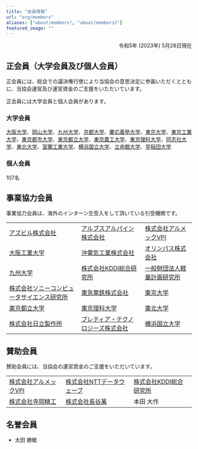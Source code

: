 ```yaml
---
title: "会員情報"
url: "org/members"
aliases: ["about/members", "about/members2"]
featured_image: ""
---
```


<div align="right">
  令和5年 (2023年) 5月28日現在
</div>

## 正会員（大学会員及び個人会員）

正会員には、総会での議決権行使により当協会の意思決定に参画いただくとともに、当協会運営及び運営資金のご支援をいただいています。

正会員には大学会員と個人会員があります。

### 大学会員

[大阪大学](https://www.osaka-u.ac.jp/ja)、[岡山大学](https://www.okayama-u.ac.jp/)、[九州大学](https://www.kyushu-u.ac.jp/ja/)、[京都大学](https://www.kyoto-u.ac.jp/ja)、[慶応義塾大学](https://www.keio.ac.jp/ja/)、[東京大学](https://www.u-tokyo.ac.jp/ja/index.html)、[東京工業大学](https://www.titech.ac.jp/)、[東京都市大学](https://www.tcu.ac.jp/)、[東京都立大学](https://www.tmu.ac.jp/)、[東京農工大学](https://www.tuat.ac.jp/)、[東京理科大学](https://www.tus.ac.jp/)、[同志社大学](https://www.doshisha.ac.jp/)、[東北大学](https://www.tohoku.ac.jp/japanese/)、[室蘭工業大学](https://muroran-it.ac.jp/)、[横浜国立大学](https://www.ynu.ac.jp/)、[立命館大学](https://www.ritsumei.ac.jp/)、[早稲田大学](https://www.waseda.jp/top/)

### 個人会員

107名

## 事業協力会員

事業協力会員は、海外のインターン生受入をして頂いている引受機関です。

|   |   |   |
|---|---|---|
|[アズビル株式会社](https://www.azbil.com/jp/index.html)|[アルプスアルパイン株式会社](https://www.alpsalpine.com/j/)|[株式会社アルメックVPI](https://www.almec.co.jp/index.html)|
|[大阪工業大学](https://www.oit.ac.jp/)|[沖電気工業株式会社](https://www.oki.com/jp/)|[オリンパス株式会社](https://www.olympus.co.jp/)|
|[九州大学](https://www.kyushu-u.ac.jp/ja/)|[株式会社KDDI総合研究所](https://www.kddi-research.jp/)|[一般財団法人軽量計画研究所](https://www.ibs.or.jp/)|
|[株式会社ソニーコンピュータサイエンス研究所](https://www.sonycsl.co.jp/)|[東急電鉄株式会社](https://www.tokyu.co.jp/railway/)|[東京大学](https://www.u-tokyo.ac.jp/ja/index.html)|
|[東京都立大学](https://www.tmu.ac.jp/)|[東京理科大学](https://www.tus.ac.jp/)|[東北大学](https://www.tohoku.ac.jp/japanese/)|
|[株式会社日立製作所](https://www.hitachi.co.jp/)|[プレティア・テクノロジーズ株式会社](https://corporate.pretiaar.com/)|[横浜国立大学](https://www.ynu.ac.jp/)|

## 賛助会員
賛助会員には、当協会の運営資金のご支援をいただいています。

|   |   |   |
|---|---|---|
|[株式会社アルメックVPI](https://www.almec.co.jp/index.html)|[株式会社NTTデータウェーブ](https://www.nttd-wave.com/)|[株式会社KDDI総合研究所](https://www.kddi-research.jp/)|
|[株式会社寺岡精工](https://www.haseman.co.jp/)|[株式会社長谷萬](https://www.teraokaseiko.com/jp/)|本田 大作|

## 名誉会員

- 太田 勝敏
